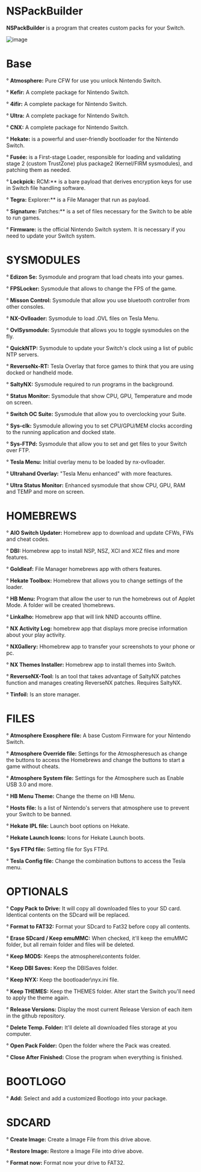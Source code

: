 # NSPackBuilder

**NSPackBuilder** is a program that creates custom packs for your Switch.

![image](https://github.com/OneEyeBlack/NSPackBuilder/assets/153041521/55ae7e1c-8497-4e05-9101-7b532dbb9d0f)





# Base
° **Atmosphere:** Pure CFW for use you unlock Nintendo Switch.

° **Kefir:** A complete package for Nintendo Switch.

° **4ifir:** A complete package for Nintendo Switch.

° **Ultra:** A complete package for Nintendo Switch.

° **CNX:** A complete package for Nintendo Switch.

° **Hekate:** is a powerful and user-friendly bootloader for the Nintendo Switch.

° **Fusée:** is a First-stage Loader, responsible for loading and validating stage 2 (custom TrustZone) plus package2 (Kernel/FIRM sysmodules), and patching them as needed.

° **Lockpick:** RCM:** is a bare payload that derives encryption keys for use in Switch file handling software.

° **Tegra:** Explorer:** is a File Manager that run as payload.

° **Signature:** Patches:** is a set of files necessary for the Switch to be able to run games.

° **Firmware:** is the official Nintendo Switch system. It is necessary if you need to update your Switch system.

# SYSMODULES
° **Edizon Se:** Sysmodule and program that load cheats into your games.

° **FPSLocker:** Sysmodule that allows to change the FPS of the game.

° **Misson Control:** Sysmodule that allow you use bluetooth controller from other consoles.

° **NX-Ovlloader:** Sysmodule to load .OVL files on Tesla Menu.

° **OvlSysmodule:** Sysmodule that allows you to toggle sysmodules on the fly.

° **QuickNTP:** Sysmodule to update your Switch's clock using a list of public NTP servers.

° **ReverseNx-RT:** Tesla Overlay that force games to think that you are using docked or handheld mode.

° **SaltyNX:** Sysmodule required to run programs in the background.

° **Status Monitor:** Sysmodule that show CPU, GPU, Temperature and mode on screen.

° **Switch OC Suite:** Sysmodule that allow you to overclocking your Suite.

° **Sys-clk:** Sysmodule allowing you to set CPU/GPU/MEM clocks according to the running application and docked state.

° **Sys-FTPd:** Sysmodule that allow you to set and get files to your Switch over FTP.

° **Tesla Menu:** Initial overlay menu to be loaded by nx-ovlloader.

° **Ultrahand Overlay:** "Tesla Menu enhanced" with more feactures.

° **Ultra Status Monitor:** Enhanced sysmodule that show CPU, GPU, RAM and TEMP and more on screen.

# HOMEBREWS
° **AIO Switch Updater:** Homebrew app to download and update CFWs, FWs and cheat codes.

° **DBI:** Homebrew app to install NSP, NSZ, XCI and XCZ files and more features.

° **Goldleaf:** File Manager homebrews app with others features.

° **Hekate Toolbox:** Homebrew that allows you to change settings of the loader.

° **HB Menu:** Program that allow the user to run the homebrews out of Applet Mode. A folder will be created \homebrews.

° **Linkalho:** Homebrew app that will link NNID accounts offline.

° **NX Activity Log:** homebrew app that displays more precise information about your play activity.

° **NXGallery:** Hhomebrew app to transfer your screenshots to your phone or pc.

° **NX Themes Installer:** Homebrew app to install themes into Switch.

° **ReverseNX-Tool:** Is an tool that takes advantage of SaltyNX patches function and manages creating ReverseNX patches. Requires SaltyNX.

° **Tinfoil:** Is an store manager.

# FILES
° **Atmosphere Exosphere file:** A base Custom Firmware for your Nintendo Switch.

° **Atmosphere Override file:** Settings for the Atmospheresuch as change the buttons to access the Homebrews and change the buttons to start a game without cheats.

° **Atmosphere System file:** Settings for the Atmosphere such as Enable USB 3.0 and more.

° **HB Menu Theme:** Change the theme on HB Menu.

° **Hosts file:** Is a list of Nintendo's servers that atmosphere use to prevent your Switch to be banned.

° **Hekate IPL file:** Launch boot options on Hekate.

° **Hekate Launch Icons:** Icons for Hekate Launch boots.

° **Sys FTPd file:** Setting file for Sys FTPd.

° **Tesla Config file:** Change the combination buttons to access the Tesla menu.

# OPTIONALS
° **Copy Pack to Drive:** It will copy all downloaded files to your SD card. Identical contents on the SDcard will be replaced.

° **Format to FAT32:** Format your SDcard to Fat32 before copy all contents.

° **Erase SDcard / Keep emuMMC:** When checked, it'll keep the emuMMC folder, but all remain folder and files will be deleted.

° **Keep MODS:** Keeps the atmosphere\contents folder.

° **Keep DBI Saves:** Keep the DBISaves folder.

° **Keep NYX:** Keep the bootloader\nyx.ini file.

° **Keep THEMES:** Keep the THEMES folder. Alter start the Switch you'll need to apply the theme again.

° **Release Versions:** Display the most current Release Version of each item in the github repository.

° **Delete Temp. Folder:** It'll delete all downloaded files storage at you computer.

° **Open Pack Folder:** Open the folder where the Pack was created.

° **Close After Finished:** Close the program when everything is finished.

# BOOTLOGO
° **Add:** Select and add a customized Bootlogo into your package.

# SDCARD
° **Create Image:** Create a Image File from this drive above.

° **Restore Image:** Restore a Image File into drive above.

° **Format now:** Format now your drive to FAT32.

